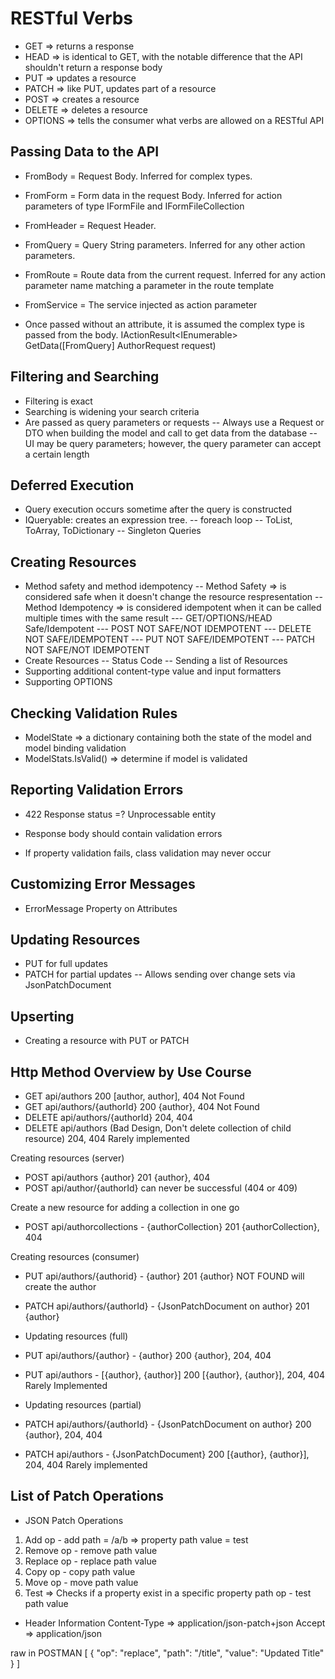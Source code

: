 # RESTful Verbs
- GET => returns a response
- HEAD => is identical to GET, with the notable difference that the API shouldn't return a response body
- PUT => updates a resource
- PATCH => like PUT, updates part of a resource
- POST => creates a resource
- DELETE => deletes a resource
- OPTIONS => tells the consumer what verbs are allowed on a RESTful API

## Passing Data to the API

- FromBody = Request Body. Inferred for complex types.
- FromForm = Form data in the request Body. Inferred for action parameters of type IFormFile and IFormFileCollection
- FromHeader = Request Header.
- FromQuery = Query String parameters. Inferred for any other action parameters.
- FromRoute = Route data from the current request. Inferred for any action parameter name matching a parameter in the route template
- FromService = The service injected as action parameter

- Once passed without an attribute, it is assumed the complex type is passed from the body.
IActionResult<IEnumerable<Response>> GetData([FromQuery] AuthorRequest request)

## Filtering and Searching
- Filtering is exact
- Searching is widening your search criteria
- Are passed as query parameters or requests
-- Always use a Request or DTO when building the model and call to get data from the database
-- UI may be query parameters; however, the query parameter can accept a certain length

## Deferred Execution
- Query execution occurs sometime after the query is constructed
- IQueryable<T>: creates an expression tree.
-- foreach loop
-- ToList, ToArray, ToDictionary
-- Singleton Queries

## Creating Resources
- Method safety and method idempotency
-- Method Safety => is considered safe when it doesn't change the resource respresentation
-- Method Idempotency => is considered idempotent when it can be called multiple times with the same result
--- GET/OPTIONS/HEAD Safe/Idempotent
--- POST NOT SAFE/NOT IDEMPOTENT
--- DELETE NOT SAFE/IDEMPOTENT
--- PUT NOT SAFE/IDEMPOTENT
--- PATCH NOT SAFE/NOT IDEMPOTENT
- Create Resources
-- Status Code
-- Sending a list of Resources
- Supporting additional content-type value and input formatters
- Supporting OPTIONS

## Checking Validation Rules
- ModelState => a dictionary containing both the state of the model and model binding validation
- ModelStats.IsValid() => determine if model is validated

## Reporting Validation Errors
- 422 Response status =? Unprocessable entity
- Response body should contain validation errors

- If property validation fails, class validation may never occur

## Customizing Error Messages
- ErrorMessage Property on Attributes

## Updating Resources
- PUT for full updates
- PATCH for partial updates
-- Allows sending over change sets via JsonPatchDocument

## Upserting
- Creating a resource with PUT or PATCH

## Http Method Overview by Use Course
- GET api/authors
200 [author, author], 404 Not Found
- GET api/authors/{authorId}
200 {author}, 404 Not Found
- DELETE api/authors/{authorId}
204, 404
- DELETE api/authors (Bad Design, Don't delete collection of child resource)
204, 404
Rarely implemented

Creating resources (server)
- POST api/authors {author}
201 {author}, 404
- POST api/author/{authorId} can never be successful (404 or 409)

Create a new resource for adding a collection in one go
- POST api/authorcollections - {authorCollection}
201 {authorCollection}, 404

Creating resources (consumer)
- PUT api/authors/{authorid} - {author}
201 {author}
NOT FOUND will create the author

- PATCH api/authors/{authorId} - {JsonPatchDocument on author}
201 {author}

- Updating resources (full)
- PUT api/authors/{author} - {author}
200 {author}, 204, 404
- PUT api/authors - [{author}, {author}]
200 [{author}, {author}], 204, 404
Rarely Implemented

- Updating resources (partial)
- PATCH api/authors/{authorId} - {JsonPatchDocument on author}
200 {author}, 204, 404
- PATCH api/authors - {JsonPatchDocument}
200 [{author}, {author}], 204, 404
Rarely implemented

## List of Patch Operations
- JSON Patch Operations
1. Add
op - add
path = /a/b => property path
value = test
2. Remove
op - remove
path
value
3. Replace
op - replace
path
value
4. Copy
op - copy
path
value
5. Move
op - move
path
value
6. Test => Checks if a property exist in a specific property path
op - test
path
value

- Header Information
Content-Type => application/json-patch+json
Accept       => application/json

raw in POSTMAN
[
    {
        "op": "replace",
        "path": "/title",
        "value": "Updated Title"
    }
]
